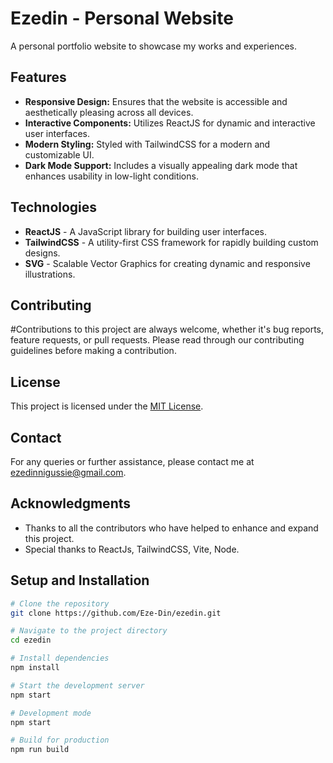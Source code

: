 # Ezedin - Personal Website

A personal portfolio website to showcase my works and experiences.

## Features

- **Responsive Design:** Ensures that the website is accessible and aesthetically pleasing across all devices.
- **Interactive Components:** Utilizes ReactJS for dynamic and interactive user interfaces.
- **Modern Styling:** Styled with TailwindCSS for a modern and customizable UI.
- **Dark Mode Support:** Includes a visually appealing dark mode that enhances usability in low-light conditions.

## Technologies

- **ReactJS** - A JavaScript library for building user interfaces.
- **TailwindCSS** - A utility-first CSS framework for rapidly building custom designs.
- **SVG** - Scalable Vector Graphics for creating dynamic and responsive illustrations.

## Contributing

#Contributions to this project are always welcome, whether it's bug reports, feature requests, or pull requests. Please read through our contributing guidelines before making a contribution.

## License

This project is licensed under the [MIT License](LICENSE.md).

## Contact

For any queries or further assistance, please contact me at [ezedinnigussie@gmail.com](mailto:ezedinnigussie@gmail.com).

## Acknowledgments

- Thanks to all the contributors who have helped to enhance and expand this project.
- Special thanks to ReactJs, TailwindCSS, Vite, Node.

## Setup and Installation

```bash
# Clone the repository
git clone https://github.com/Eze-Din/ezedin.git

# Navigate to the project directory
cd ezedin

# Install dependencies
npm install

# Start the development server
npm start

# Development mode
npm start

# Build for production
npm run build

